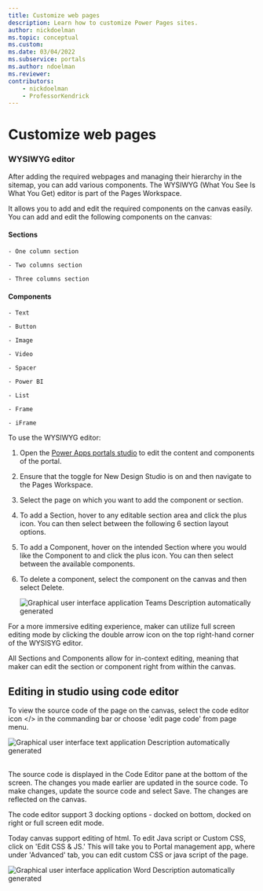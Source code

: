 ```yaml
---
title: Customize web pages
description: Learn how to customize Power Pages sites.
author: nickdoelman
ms.topic: conceptual
ms.custom: 
ms.date: 03/04/2022
ms.subservice: portals
ms.author: ndoelman 
ms.reviewer: 
contributors:
    - nickdoelman
    - ProfessorKendrick
---
```


# Customize web pages

### WYSIWYG editor

After adding the required webpages and managing their hierarchy in the sitemap, you can add various components. The WYSIWYG (What You See Is What You Get) editor is part of the Pages Workspace.

It allows you to add and edit the required components on the canvas easily. You can add and edit the following components on the canvas:

#### Sections

    - One column section

    - Two columns section

    - Three columns section

#### Components

    - Text

    - Button

    - Image

    - Video

    - Spacer

    - Power BI

    - List

    - Frame

    - iFrame

To use the WYSIWYG editor:

1. Open the [Power Apps portals studio](https://docs.microsoft.com/en-us/powerapps/maker/portals/portal-designer-anatomy) to edit the content and components of the portal.

1. Ensure that the toggle for New Design Studio is on and then navigate to the Pages Workspace.

1. Select the page on which you want to add the component or section.

1. To add a Section, hover to any editable section area and click the plus icon. You can then select between the following 6 section layout options.

1. To add a Component, hover on the intended Section where you would like the Component to and click the plus icon. You can then select between the available components.  

1. To delete a component, select the component on the canvas and then select Delete. 

    ![Graphical user interface  application  Teams Description automatically generated](media/image10.png)

For a more immersive editing experience, maker can utilize full screen editing mode by clicking the double arrow icon on the top right-hand corner of the WYSISYG editor.

All Sections and Components allow for in-context editing, meaning that maker can edit the section or component right from within the canvas.

## Editing in studio using code editor 

To view the source code of the page on the canvas, select the code editor icon &lt;/&gt; in the commanding bar or choose 'edit page code' from page menu.

![Graphical user interface  text  application Description automatically generated](media/image12.png) 

The source code is displayed in the Code Editor pane at the bottom of the screen. The changes you made earlier are updated in the source code. To make changes, update the source code and select Save. The changes are reflected on the canvas. 

The code editor support 3 docking options - docked on bottom, docked on right or full screen edit mode. 

Today canvas support editing of html. To edit Java script or Custom CSS, click on 'Edit CSS & JS.' This will take you to Portal management app, where under 'Advanced' tab, you can edit custom CSS or java script of the page. 

![Graphical user interface  application  Word Description automatically generated](media/image13.png) 

